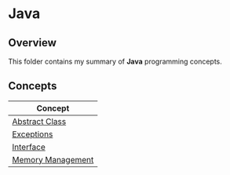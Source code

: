 # Java

## Overview
This folder contains my summary of **Java** programming concepts.

## Concepts
| Concept                                                                                   |
|-------------------------------------------------------------------------------------------|
| [Abstract Class](https://github.com/shumarb/learning/tree/main/java/abstract-class)       |
| [Exceptions](https://github.com/shumarb/learning/tree/main/java/exceptions)               |
| [Interface](https://github.com/shumarb/learning/tree/main/java/interface)                 |
| [Memory Management](https://github.com/shumarb/learning/tree/main/java/memory-management) |
